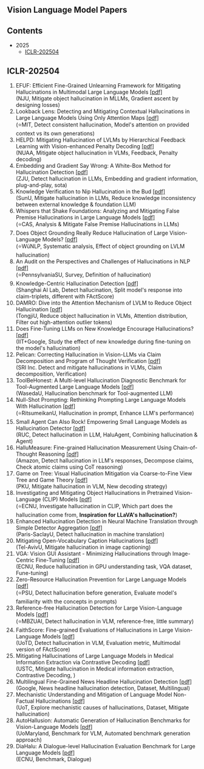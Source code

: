 ## Vision Language Model Papers

## Contents
- 2025
  - [ICLR-202504](#iclr-202504)

## ICLR-202504
1.  EFUF: Efficient Fine-Grained Unlearning Framework for Mitigating Hallucinations in Multimodal Large Language Models  [[pdf]](https://aclanthology.org/2024.emnlp-main.67/)  
    (NJU, Mitigate object hallucination in MLLMs, Gradient ascent by designing losses)
2.  Lookback Lens: Detecting and Mitigating Contextual Hallucinations in Large Language Models Using Only Attention Maps  [[pdf]](https://aclanthology.org/2024.emnlp-main.84/)  
    (⭐️MIT, Detect consistent hallucination, Model's attention on provided context vs its own generations)
3.  HELPD: Mitigating Hallucination of LVLMs by Hierarchical Feedback Learning with Vision-enhanced Penalty Decoding  [[pdf]](https://aclanthology.org/2024.emnlp-main.105/)  
    (NUAA, Mitigate object hallucination in VLMs, Feedback, Penalty decoding)
4.  Embedding and Gradient Say Wrong: A White-Box Method for Hallucination Detection  [[pdf]](https://aclanthology.org/2024.emnlp-main.116/)  
    (ZJU, Detect hallucination in LLMs, Embedding and gradient information, plug-and-play, sota)
5.  Knowledge Verification to Nip Hallucination in the Bud  [[pdf]](https://aclanthology.org/2024.emnlp-main.152/)  
    (SunU, Mitigate hallucination in LLMs, Reduce knowledge inconsistency between external knowledge & foundation LLM)
6.  Whispers that Shake Foundations: Analyzing and Mitigating False Premise Hallucinations in Large Language Models  [[pdf]](https://aclanthology.org/2024.emnlp-main.155/)  
    (⭐️CAS, Analysis & Mitigate False Premise Hallucinations in LLMs)
7.  Does Object Grounding Really Reduce Hallucination of Large Vision-Language Models?  [[pdf]](https://aclanthology.org/2024.emnlp-main.159/)  
    (⭐️WüNLP, Systematic analysis, Effect of object grounding on LVLM hallucination)
8.  An Audit on the Perspectives and Challenges of Hallucinations in NLP  [[pdf]](https://aclanthology.org/2024.emnlp-main.375/)  
    (⭐️PennsylvaniaSU, Survey, Definition of hallucination)
9.  Knowledge-Centric Hallucination Detection  [[pdf]](https://aclanthology.org/2024.emnlp-main.395/)  
    (Shanghai AI Lab, Detect hallucination, Split model's response into claim-triplets, different with FActScore)
10.  DAMRO: Dive into the Attention Mechanism of LVLM to Reduce Object Hallucination  [[pdf]](https://aclanthology.org/2024.emnlp-main.439/)  
    (TongjiU, Reduce object hallucination in VLMs, Attention distribution, Filter out high-attention outlier tokens)
11.  Does Fine-Tuning LLMs on New Knowledge Encourage Hallucinations?  [[pdf]](https://aclanthology.org/2024.emnlp-main.444/)  
    (IIT+Google, Study the effect of new knowledge during fine-tuning on the model's hallucination)
12.  Pelican: Correcting Hallucination in Vision-LLMs via Claim Decomposition and Program of Thought Verification  [[pdf]](https://aclanthology.org/2024.emnlp-main.470/)  
    (SRI Inc. Detect and mitigate hallucinations in VLMs, Claim decomposition, Verification)
13.  ToolBeHonest: A Multi-level Hallucination Diagnostic Benchmark for Tool-Augmented Large Language Models  [[pdf]](https://aclanthology.org/2024.emnlp-main.637/)  
    (WasedaU, Hallucination benchmark for Tool-augmented LLM)
14.  Null-Shot Prompting: Rethinking Prompting Large Language Models With Hallucination  [[pdf]](https://aclanthology.org/2024.emnlp-main.740/)  
    (⭐️RitsumeikanU, Hallucination in prompt, Enhance LLM's performance)
15.  Small Agent Can Also Rock! Empowering Small Language Models as Hallucination Detector  [[pdf]](https://aclanthology.org/2024.emnlp-main.809/)  
    (RUC, Detect hallucination in LLM, HaluAgent, Combining hallucination & Agent)
16.  HalluMeasure: Fine-grained Hallucination Measurement Using Chain-of-Thought Reasoning  [[pdf]](https://aclanthology.org/2024.emnlp-main.837/)  
    (Amazon, Detect hallucination in LLM's responses, Decompose claims, Check atomic claims using CoT reasoning)
17.  Game on Tree: Visual Hallucination Mitigation via Coarse-to-Fine View Tree and Game Theory  [[pdf]](https://aclanthology.org/2024.emnlp-main.998/)  
    (PKU, Mitigate hallucination in VLM, New decoding strategy)
18.  Investigating and Mitigating Object Hallucinations in Pretrained Vision-Language (CLIP) Models  [[pdf]](https://aclanthology.org/2024.emnlp-main.1016/)  
    (⭐️ECNU, Investigate hallucination in CLIP, Which part does the hallucination come from,  **Inspiration for LLaVA's hallucination?**)
19.  Enhanced Hallucination Detection in Neural Machine Translation through Simple Detector Aggregation  [[pdf]](https://aclanthology.org/2024.emnlp-main.1033/)  
    (Paris-SaclayU, Detect hallucination in machine translation)
20.  Mitigating Open-Vocabulary Caption Hallucinations  [[pdf]](https://aclanthology.org/2024.emnlp-main.1263/)  
    (Tel-AvivU, Mitigate hallucination in image captioning)
21.  VGA: Vision GUI Assistant - Minimizing Hallucinations through Image-Centric Fine-Tuning  [[pdf]](https://aclanthology.org/2024.findings-emnlp.68/)  
    (ECNU, Reduce hallucination in GPU understanding task, VQA dataset, Fune-tuning)
22.  Zero-Resource Hallucination Prevention for Large Language Models  [[pdf]](https://aclanthology.org/2024.findings-emnlp.204/)  
    (⭐️PSU, Detect hallucination before generation, Evaluate model's familiarity with the concepts in prompts)
23.  Reference-free Hallucination Detection for Large Vision-Language Models  [[pdf]](https://aclanthology.org/2024.findings-emnlp.262/)  
    (⭐️MBZUAI, Detect hallucination in VLM, reference-free, little summary)
24.  FaithScore: Fine-grained Evaluations of Hallucinations in Large Vision-Language Models  [[pdf]](https://aclanthology.org/2024.findings-emnlp.290/)  
    (UoTD, Detect hallucination in VLM, Evaluation metric, Multimodal version of FActScore)
25.  Mitigating Hallucinations of Large Language Models in Medical Information Extraction via Contrastive Decoding  [[pdf]](https://aclanthology.org/2024.findings-emnlp.456/)  
    (USTC, Mitigate hallucination in Medical information extraction, Contrastive Decoding, )
26.  Multilingual Fine-Grained News Headline Hallucination Detection  [[pdf]](https://aclanthology.org/2024.findings-emnlp.461/)  
    (Google, News headline hallucination detection, Dataset, Multilingual)
27.  Mechanistic Understanding and Mitigation of Language Model Non-Factual Hallucinations  [[pdf]](https://aclanthology.org/2024.findings-emnlp.466/)  
    (UoT, Explore mechanistic causes of hallucinations, Dataset, Mitigate hallucination)
28.  AutoHallusion: Automatic Generation of Hallucination Benchmarks for Vision-Language Models  [[pdf]](https://aclanthology.org/2024.findings-emnlp.493/)  
    (UoMaryland, Benchmark for VLM, Automated benchmark generation approach)
29.  DiaHalu: A Dialogue-level Hallucination Evaluation Benchmark for Large Language Models  [[pdf]](https://aclanthology.org/2024.findings-emnlp.529/)  
    (ECNU, Benchmark, Dialogue)
<!--stackedit_data:
eyJoaXN0b3J5IjpbLTExMjE3MjgyMDEsMTIyNjU1MjczMSw1MT
Y1NzQyMTcsMjAzOTE5MDY1LDcyODE0OTg4OV19
-->